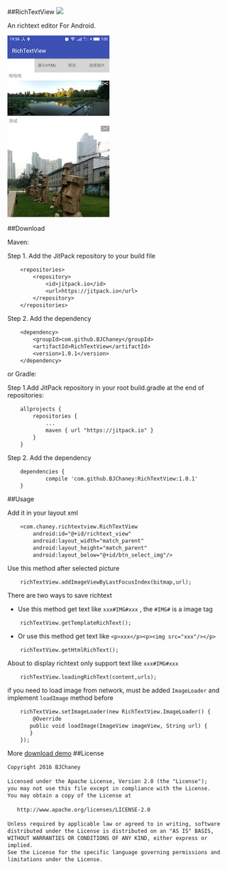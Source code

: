 ##RichTextView  [![](https://jitpack.io/v/BJChaney/RichTextView.svg)](https://jitpack.io/#BJChaney/RichTextView)

An richtext editor For Android. 

![](demo.png) 

##Download

Maven:

Step 1. Add the JitPack repository to your build file

```
	<repositories>
		<repository>
		    <id>jitpack.io</id>
		    <url>https://jitpack.io</url>
		</repository>
	</repositories>
```

Step 2. Add the dependency

```
	<dependency>
	    <groupId>com.github.BJChaney</groupId>
	    <artifactId>RichTextView</artifactId>
	    <version>1.0.1</version>
	</dependency>
```
or Gradle:

Step 1.Add JitPack repository in your root build.gradle at the end of repositories:

```
	allprojects {
		repositories {
			...
			maven { url "https://jitpack.io" }
		}
	}
```
Step 2. Add the dependency

```
	dependencies {
	        compile 'com.github.BJChaney:RichTextView:1.0.1'
	}
```
##Usage


Add it in your layout xml

```
	<com.chaney.richtextview.RichTextView
        android:id="@+id/richtext_view"
        android:layout_width="match_parent"
        android:layout_height="match_parent"
        android:layout_below="@+id/btn_select_img"/>
```

Use this method after selected picture

```	
	richTextView.addImageViewByLastFocusIndex(bitmap,url);
```

There are two ways to save richtext

* Use this method get text like  ```xxx#IMG#xxx``` , the ```#IMG#``` is a image tag
	
```
	richTextView.getTemplateRichText();
``` 

* Or use this method get text like ```<p>xxx</p><p><img src="xxx"/></p>```
	
```
	richTextView.getHtmlRichText();
```
	
About to display richtext only support text like ```xxx#IMG#xxx``` 

```
	richTextView.loadingRichText(content,urls);
```
if you need to load image from network, must be added ```ImageLoader```  and implement ```loadImage``` method before

```
	richTextView.setImageLoader(new RichTextView.ImageLoader() {
		@Override
       public void loadImage(ImageView imageView, String url) {
       }
	});
```

More [download demo](https://github.com/BJChaney/RichTextView/tree/master/demo/build/outputs/apk)
##License

	Copyright 2016 BJChaney
	
	Licensed under the Apache License, Version 2.0 (the "License");
	you may not use this file except in compliance with the License.
	You may obtain a copy of the License at
	
	   http://www.apache.org/licenses/LICENSE-2.0
	
	Unless required by applicable law or agreed to in writing, software
	distributed under the License is distributed on an "AS IS" BASIS,
	WITHOUT WARRANTIES OR CONDITIONS OF ANY KIND, either express or implied.
	See the License for the specific language governing permissions and
	limitations under the License.